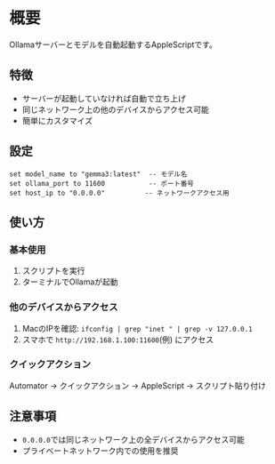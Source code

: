# 概要

Ollamaサーバーとモデルを自動起動するAppleScriptです。

## 特徴

- サーバーが起動していなければ自動で立ち上げ
- 同じネットワーク上の他のデバイスからアクセス可能
- 簡単にカスタマイズ

## 設定

```applescript
set model_name to "gemma3:latest"  -- モデル名
set ollama_port to 11600           -- ポート番号
set host_ip to "0.0.0.0"          -- ネットワークアクセス用
```

## 使い方

### 基本使用
1. スクリプトを実行
2. ターミナルでOllamaが起動

### 他のデバイスからアクセス
1. MacのIPを確認: `ifconfig | grep "inet " | grep -v 127.0.0.1`
2. スマホで `http://192.168.1.100:11600`(例) にアクセス

### クイックアクション
Automator → クイックアクション → AppleScript → スクリプト貼り付け

## 注意事項

- `0.0.0.0`では同じネットワーク上の全デバイスからアクセス可能
- プライベートネットワーク内での使用を推奨